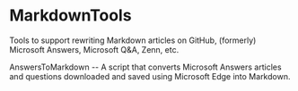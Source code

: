 # MarkdownTools
Tools to support rewriting Markdown articles on GitHub, (formerly) Microsoft Answers, Microsoft Q&amp;A, Zenn, etc.

AnswersToMarkdown -- A script that converts Microsoft Answers articles and questions downloaded and saved using Microsoft Edge into Markdown.
